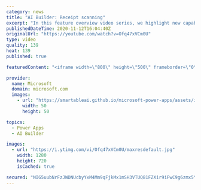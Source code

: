 ```yaml
---
category: news
title: "AI Builder: Receipt scanning"
excerpt: "In this feature overview video series, we highlight new capabilities included in the latest update to AI Builder.  Receipt scanning is a new AI Builder feature that processes receipts to identify and extract information. The AI model identifies receipt data, merchant information, total price, and taxes"
publishedDateTime: 2020-11-12T16:04:40Z
originalUrl: "https://youtube.com/watch?v=Ofq47xVCm0U"
type: video
quality: 139
heat: 139
published: true

featuredContent: "<iframe width=\"800\" height=\"500\" frameborder=\"0\" src=\"https://www.youtube.com/embed/Ofq47xVCm0U\" allow=\"accelerometer; autoplay; encrypted-media; gyroscope; picture-in-picture\" allowfullscreen></iframe>"

provider:
  name: Microsoft
  domain: microsoft.com
  images:
    - url: "https://smartableai.github.io/microsoft-power-apps/assets/images/organizations/microsoft.com-50x50.jpg"
      width: 50
      height: 50

topics:
  - Power Apps
  - AI Builder

images:
  - url: "https://i.ytimg.com/vi/Ofq47xVCm0U/maxresdefault.jpg"
    width: 1280
    height: 720
    isCached: true

secured: "NIG5uubNrFzJWDNUcbyYxM4Mm9qFjkMx1mSH3VTUQ81FZXir9iFwC9g6zmx5YHyOP5yHFq+iOlrURP6xzBXihN9O8DX/kKGXtUaGbAddT51+VyY3vk8renn4X5hzlmrJCI4DOyp5a8Dr7JxQPULmb+n2yBiB8jt9csT9lkAkl9RmIcI72AsM5XJ2Eb0PFaDC7Zqq3hKUgDanARzvHNwEouSPCHT9eeX1mxu/5OuS9bHMej/bNv2xZkQLSEPcibYXb2nMyT5z4NvtI7e4SuXOrPxkNz1+GGleBCnzn4nJyNh+9/1EnKk3/8Z17l6S4aNFWB6T9k1JNplvhg9ih6psNvlhKLxWNfYPT7s85nosQAaDKHBxs5XOWA40CtOHVxEHRyyEEcdwbNOXmdZOPqCwtz7UI7JQlBBeX7oxoHvmo5kZBnPOwdQc/Jl51gmoB56V;rYYQdl3hRKibMfLCRFi1JQ=="
---
```


